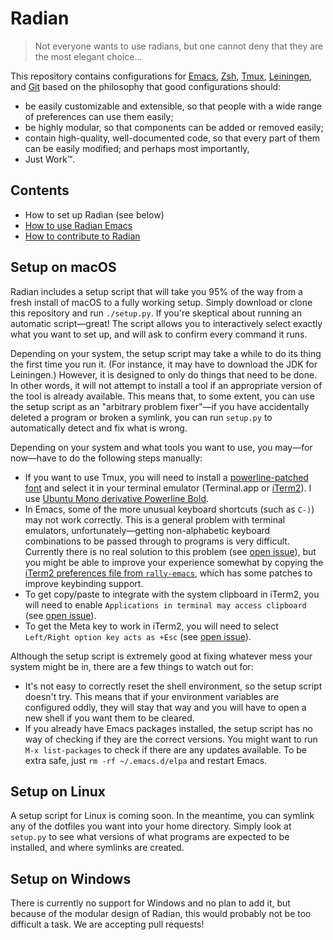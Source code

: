 # Radian

> Not everyone wants to use radians, but one cannot deny that they are
> the most elegant choice...

This repository contains configurations for [Emacs], [Zsh], [Tmux],
[Leiningen], and [Git] based on the philosophy that good
configurations should:

* be easily customizable and extensible, so that people with a wide
  range of preferences can use them easily;
* be highly modular, so that components can be added or removed
  easily;
* contain high-quality, well-documented code, so that every part of
  them can be easily modified; and perhaps most importantly,
* Just Work&trade;.

## Contents

* How to set up Radian (see below)
* [How to use Radian Emacs](docs/emacs/summary.md)
* [How to contribute to Radian](CONTRIBUTING.md)

## Setup on macOS

Radian includes a setup script that will take you 95% of the way from
a fresh install of macOS to a fully working setup. Simply download or
clone this repository and run `./setup.py`. If you're skeptical about
running an automatic script—great! The script allows you to
interactively select exactly what you want to set up, and will ask to
confirm every command it runs.

Depending on your system, the setup script may take a while to do its
thing the first time you run it. (For instance, it may have to
download the JDK for Leiningen.) However, it is designed to only do
things that need to be done. In other words, it will not attempt to
install a tool if an appropriate version of the tool is already
available. This means that, to some extent, you can use the setup
script as an "arbitrary problem fixer"—if you have accidentally
deleted a program or broken a symlink, you can run `setup.py` to
automatically detect and fix what is wrong.

Depending on your system and what tools you want to use, you may—for
now—have to do the following steps manually:

* If you want to use Tmux, you will need to install
  a [powerline-patched font][fonts] and select it in your terminal
  emulator (Terminal.app or [iTerm2]). I
  use [Ubuntu Mono derivative Powerline Bold][font].
* In Emacs, some of the more unusual keyboard shortcuts (such as
  `C-)`) may not work correctly. This is a general problem with
  terminal emulators, unfortunately—getting non-alphabetic keyboard
  combinations to be passed through to programs is very difficult.
  Currently there is no real solution to this problem
  (see [open issue][keys issue]), but you might be able to improve
  your experience somewhat by copying
  the [iTerm2 preferences file from `rally-emacs`][plist], which has
  some patches to improve keybinding support.
* To get copy/paste to integrate with the system clipboard in iTerm2,
  you will need to enable `Applications in terminal may access
  clipboard`
  (see [open issue][settings issue]).
* To get the Meta key to work in iTerm2, you will need to select
  `Left/Right option key acts as +Esc`
  (see [open issue][settings issue]).

Although the setup script is extremely good at fixing whatever mess
your system might be in, there are a few things to watch out for:

* It's not easy to correctly reset the shell environment, so the setup
  script doesn't try. This means that if your environment variables
  are configured oddly, they will stay that way and you will have to
  open a new shell if you want them to be cleared.
* If you already have Emacs packages installed, the setup script has
  no way of checking if they are the correct versions. You might want
  to run `M-x list-packages` to check if there are any updates
  available. To be extra safe, just `rm -rf ~/.emacs.d/elpa` and
  restart Emacs.

## Setup on Linux

A setup script for Linux is coming soon. In the meantime, you can
symlink any of the dotfiles you want into your home directory. Simply
look at `setup.py` to see what versions of what programs are expected
to be installed, and where symlinks are created.

## Setup on Windows

There is currently no support for Windows and no plan to add it, but
because of the modular design of Radian, this would probably not be
too difficult a task. We are accepting pull requests!

[emacs]: https://www.gnu.org/software/emacs/
[zsh]: http://zsh.sourceforge.net/
[tmux]: https://tmux.github.io/
[leiningen]: http://leiningen.org/
[git]: https://git-scm.com/
[fonts]: https://github.com/powerline/fonts
[iterm2]: https://www.iterm2.com/
[font]: https://github.com/powerline/fonts/tree/master/UbuntuMono
[keys issue]: https://github.com/raxod502/radian/issues/101
[plist]: https://github.com/RallySoftware/rally-emacs/blob/53a7448fb70b1c1b184e78145b0781a19b65300a/pristine/com.googlecode.iterm2.plist
[settings issue]: https://github.com/raxod502/radian/issues/113
